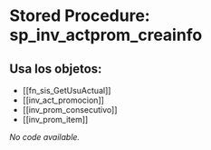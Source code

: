 # Stored Procedure: sp_inv_actprom_creainfo

## Usa los objetos:
- [[fn_sis_GetUsuActual]]
- [[inv_act_promocion]]
- [[inv_prom_consecutivo]]
- [[inv_prom_item]]

*No code available.*
